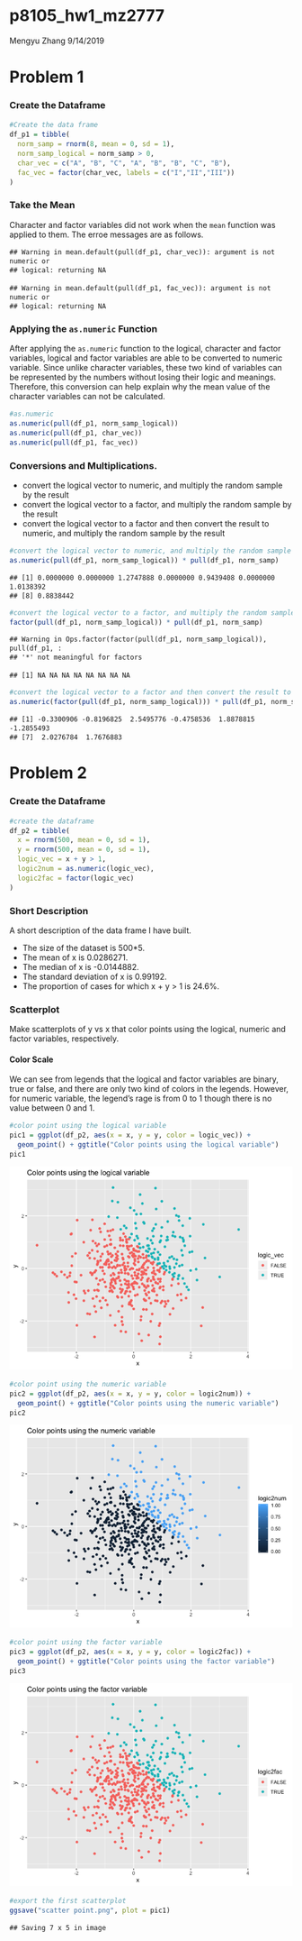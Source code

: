 p8105\_hw1\_mz2777
================
Mengyu Zhang
9/14/2019

# Problem 1

### Create the Dataframe

``` r
#Create the data frame
df_p1 = tibble(
  norm_samp = rnorm(8, mean = 0, sd = 1),
  norm_samp_logical = norm_samp > 0,
  char_vec = c("A", "B", "C", "A", "B", "B", "C", "B"),
  fac_vec = factor(char_vec, labels = c("I","II","III"))
)
```

### Take the Mean

Character and factor variables did not work when the `mean` function was
applied to them. The erroe messages are as
    follows.

    ## Warning in mean.default(pull(df_p1, char_vec)): argument is not numeric or
    ## logical: returning NA

    ## Warning in mean.default(pull(df_p1, fac_vec)): argument is not numeric or
    ## logical: returning NA

### Applying the `as.numeric` Function

After applying the `as.numeric` function to the logical, character and
factor variables, logical and factor variables are able to be converted
to numeric variable. Since unlike character variables, these two kind of
variables can be represented by the numbers without losing their logic
and meanings. Therefore, this conversion can help explain why the mean
value of the character variables can not be calculated.

``` r
#as.numeric
as.numeric(pull(df_p1, norm_samp_logical))
as.numeric(pull(df_p1, char_vec))
as.numeric(pull(df_p1, fac_vec))
```

### Conversions and Multiplications.

  - convert the logical vector to numeric, and multiply the random
    sample by the result
  - convert the logical vector to a factor, and multiply the random
    sample by the result
  - convert the logical vector to a factor and then convert the result
    to numeric, and multiply the random sample by the
result

<!-- end list -->

``` r
#convert the logical vector to numeric, and multiply the random sample by the result
as.numeric(pull(df_p1, norm_samp_logical)) * pull(df_p1, norm_samp)
```

    ## [1] 0.0000000 0.0000000 1.2747888 0.0000000 0.9439408 0.0000000 1.0138392
    ## [8] 0.8838442

``` r
#convert the logical vector to a factor, and multiply the random sample by the result
factor(pull(df_p1, norm_samp_logical)) * pull(df_p1, norm_samp)
```

    ## Warning in Ops.factor(factor(pull(df_p1, norm_samp_logical)), pull(df_p1, :
    ## '*' not meaningful for factors

    ## [1] NA NA NA NA NA NA NA NA

``` r
#convert the logical vector to a factor and then convert the result to numeric, and multiply the random sample by the result
as.numeric(factor(pull(df_p1, norm_samp_logical))) * pull(df_p1, norm_samp)
```

    ## [1] -0.3300906 -0.8196825  2.5495776 -0.4758536  1.8878815 -1.2855493
    ## [7]  2.0276784  1.7676883

# Problem 2

### Create the Dataframe

``` r
#create the dataframe
df_p2 = tibble(
  x = rnorm(500, mean = 0, sd = 1),
  y = rnorm(500, mean = 0, sd = 1),
  logic_vec = x + y > 1,
  logic2num = as.numeric(logic_vec),
  logic2fac = factor(logic_vec)
)
```

### Short Description

A short description of the data frame I have built.

  - The size of the dataset is 500\*5.
  - The mean of x is 0.0286271.
  - The median of x is -0.0144882.
  - The standard deviation of x is 0.99192.
  - The proportion of cases for which x + y \> 1 is 24.6%.

### Scatterplot

Make scatterplots of y vs x that color points using the logical, numeric
and factor variables, respectively.

#### Color Scale

We can see from legends that the logical and factor variables are
binary, true or false, and there are only two kind of colors in the
legends. However, for numeric variable, the legend’s rage is from 0 to 1
though there is no value between 0 and 1.

``` r
#color point using the logical variable
pic1 = ggplot(df_p2, aes(x = x, y = y, color = logic_vec)) + 
  geom_point() + ggtitle("Color points using the logical variable")
pic1
```

![](p8105_hw1_mz2777_files/figure-gfm/unnamed-chunk-5-1.png)<!-- -->

``` r
#color point using the numeric variable
pic2 = ggplot(df_p2, aes(x = x, y = y, color = logic2num)) + 
  geom_point() + ggtitle("Color points using the numeric variable")
pic2
```

![](p8105_hw1_mz2777_files/figure-gfm/unnamed-chunk-5-2.png)<!-- -->

``` r
#color point using the factor variable
pic3 = ggplot(df_p2, aes(x = x, y = y, color = logic2fac)) + 
  geom_point() + ggtitle("Color points using the factor variable")
pic3
```

![](p8105_hw1_mz2777_files/figure-gfm/unnamed-chunk-5-3.png)<!-- -->

``` r
#export the first scatterplot
ggsave("scatter point.png", plot = pic1)
```

    ## Saving 7 x 5 in image
